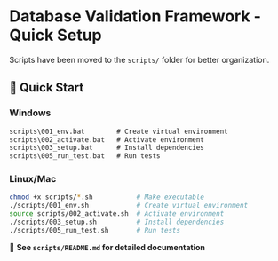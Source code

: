# Database Validation Framework - Quick Setup

Scripts have been moved to the `scripts/` folder for better organization.

## 🚀 Quick Start

### Windows
```cmd
scripts\001_env.bat        # Create virtual environment
scripts\002_activate.bat   # Activate environment  
scripts\003_setup.bat      # Install dependencies
scripts\005_run_test.bat   # Run tests
```

### Linux/Mac
```bash
chmod +x scripts/*.sh           # Make executable
./scripts/001_env.sh            # Create virtual environment
source scripts/002_activate.sh  # Activate environment
./scripts/003_setup.sh          # Install dependencies  
./scripts/005_run_test.sh       # Run tests
```

📖 **See `scripts/README.md` for detailed documentation**